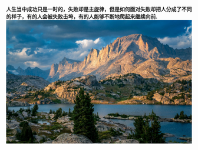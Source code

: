 **人生当中成功只是一时的，失败却是主旋律，但是如何面对失败却把人分成了不同的样子，有的人会被失败击垮，有的人能够不断地爬起来继续向前.**
![照片](https://github.com/Mrhelloyang/Mrhelloyang/blob/main/%E5%BE%AE%E4%BF%A1%E5%9B%BE%E7%89%87_20231019183707.jpg)
